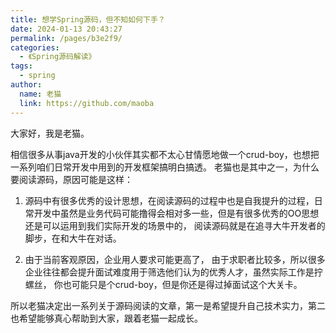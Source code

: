 ```yaml
---
title: 想学Spring源码，但不知如何下手？
date: 2024-01-13 20:43:27
permalink: /pages/b3e2f9/
categories:
  - 《Spring源码解读》
tags:
  - spring
author: 
  name: 老猫
  link: https://github.com/maoba
---
```

大家好，我是老猫。

相信很多从事java开发的小伙伴其实都不太心甘情愿地做一个crud-boy，也想把一系列咱们日常开发中用到的开发框架搞明白搞透。
老猫也是其中之一，为什么要阅读源码，原因可能是这样：

1. 源码中有很多优秀的设计思想，在阅读源码的过程中也是自我提升的过程，日常开发中虽然是业务代码可能撸得会相对多一些，但是有很多优秀的OO思想还是可以运用到我们实际开发的场景中的，
阅读源码就是在追寻大牛开发者的脚步，在和大牛在对话。

2. 由于当前客观原因，企业用人要求可能更高了，
由于求职者比较多，所以很多企业往往都会提升面试难度用于筛选他们认为的优秀人才，虽然实际工作是拧螺丝，
你也可能只是个crud-boy，但是你还是得过掉面试这个大关卡。

所以老猫决定出一系列关于源码阅读的文章，第一是希望提升自己技术实力，第二也希望能够真心帮助到大家，跟着老猫一起成长。

<!-- more -->
